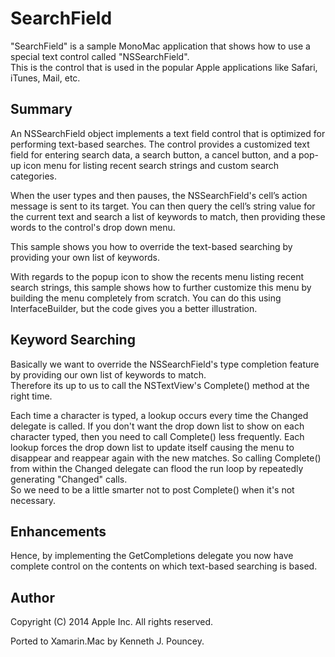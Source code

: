 SearchField
==================

"SearchField" is a sample MonoMac application that shows how to use a special text control called "NSSearchField".  
This is the control that is used in the popular Apple applications like Safari, iTunes, Mail, etc.


Summary
-------

An NSSearchField object implements a text field control that is optimized for performing text-based searches. 
The control provides a customized text field for entering search data, a search button, a cancel button, 
and a pop-up icon menu for listing recent search strings and custom search categories.

When the user types and then pauses, the NSSearchField's cell’s action message is sent to its target. 
You can then query the cell’s string value for the current text and search a list of keywords to match, 
then providing these words to the control's drop down menu.  

This sample shows you how to override the text-based searching by providing your own list of keywords.

With regards to the popup icon to show the recents menu listing recent search strings, this sample shows how to further customize this menu by building the menu completely from scratch.  You can do this using InterfaceBuilder, but the code gives you a better illustration.


Keyword Searching
-----------------

Basically we want to override the NSSearchField's type completion feature by providing our own list of keywords to match.  
Therefore its up to us to call the NSTextView's Complete() method at the right time.

Each time a character is typed, a lookup occurs every time the Changed delegate is called. If you don't want the drop down list to show on each character typed, then you need to call Complete() less frequently. Each lookup forces the drop down list to update itself causing the menu to disappear and reappear again with the new matches. So calling Complete() from within the Changed delegate can flood the run loop by repeatedly generating "Changed" calls.  
So we need to be a little smarter not to post Complete() when it's not necessary.

Enhancements
------------

Hence, by implementing the GetCompletions delegate you now have complete control on the contents on which text-based searching is based.

Author
------ 

Copyright (C) 2014 Apple Inc. All rights reserved.

Ported to Xamarin.Mac by Kenneth J. Pouncey.
